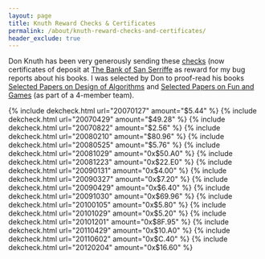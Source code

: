```yaml
---
layout: page
title: Knuth Reward Checks & Certificates
permalink: /about/knuth-reward-checks-and-certificates/
header_exclude: true
---
```


Don Knuth has been very generously sending these [checks](http://en.wikipedia.org/wiki/Knuth_reward_check) (now certificates of deposit at [The Bank of San Serriffe](http://www-cs-faculty.stanford.edu/~knuth/boss.html) as reward for my bug reports about his books. I was selected by Don to proof-read his books [Selected Papers on Design of Algorithms](http://www-cs-faculty.stanford.edu/~knuth/da.html) and [Selected Papers on Fun and Games](http://www-cs-faculty.stanford.edu/~knuth/fg.html) (as part of a 4-member team).

{% include dekcheck.html url="20070127" amount="$5.44" %}
{% include dekcheck.html url="20070429" amount="$49.28" %}
{% include dekcheck.html url="20070822" amount="$2.56" %}
{% include dekcheck.html url="20080210" amount="$80.96" %}
{% include dekcheck.html url="20080525" amount="$5.76" %}
{% include dekcheck.html url="20081029" amount="0x$50.A0" %}
{% include dekcheck.html url="20081223" amount="0x$22.E0" %}
{% include dekcheck.html url="20090131" amount="0x$4.00" %}
{% include dekcheck.html url="20090327" amount="0x$7.20" %}
{% include dekcheck.html url="20090429" amount="0x$6.40" %}
{% include dekcheck.html url="20091030" amount="0x$69.96" %}
{% include dekcheck.html url="20100105" amount="0x$5.80" %}
{% include dekcheck.html url="20101029" amount="0x$5.20" %}
{% include dekcheck.html url="20101201" amount="0x$8F.95" %}
{% include dekcheck.html url="20110429" amount="0x$10.A0" %}
{% include dekcheck.html url="20110602" amount="0x$C.40" %}
{% include dekcheck.html url="20120204" amount="0x$16.60" %}
